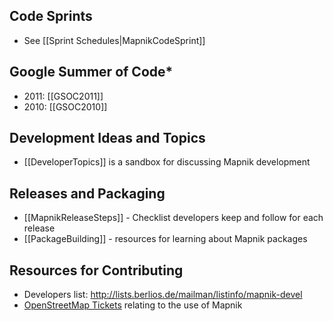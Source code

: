## Code Sprints

* See [[Sprint Schedules|MapnikCodeSprint]] 

## Google Summer of Code*

* 2011: [[GSOC2011]]
* 2010: [[GSOC2010]]
 
## Development Ideas and Topics

* [[DeveloperTopics]] is a sandbox for discussing Mapnik development

## Releases and Packaging

* [[MapnikReleaseSteps]] - Checklist developers keep and follow for each release
* [[PackageBuilding]] - resources for learning about Mapnik packages

## Resources for Contributing

* Developers list: http://lists.berlios.de/mailman/listinfo/mapnik-devel
* [OpenStreetMap Tickets](http://trac.openstreetmap.org/query?status=new&status=assigned&status=reopened&component=mapnik&order=id&desc=1) relating to the use of Mapnik